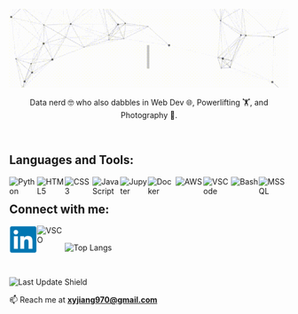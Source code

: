 <!--<h1 align="center">Hi 👋, I'm Jason</h1>-->

<p align="center">
<img alt="Hi, I'm Jason" src="https://github.com/xyjiang970/xyjiang970/blob/main/assets/intro.gif">
</p>

<p align="center">
Data nerd 🤓 who also dabbles in Web Dev 🌐, Powerlifting 🏋️, and Photography 📸.
<p>

<p>&nbsp;</p>

<h2 align="left">Languages and Tools:</h2>
<img align="left" alt="Python" width="50px" src="https://cdn.jsdelivr.net/gh/devicons/devicon/icons/python/python-original.svg">
<img align="left" alt="HTML5" width="50px" src="https://cdn.jsdelivr.net/gh/devicons/devicon/icons/html5/html5-original-wordmark.svg">
<img align="left" alt="CSS3" width="50px" src="https://cdn.jsdelivr.net/gh/devicons/devicon/icons/css3/css3-original-wordmark.svg">
<img align="left" alt="JavaScript" width="50px" src="https://cdn.jsdelivr.net/gh/devicons/devicon/icons/javascript/javascript-original.svg">
<img align="left" alt="Jupyter" width="50px" src="https://cdn.jsdelivr.net/gh/devicons/devicon/icons/jupyter/jupyter-original-wordmark.svg">
<img align="left" alt="Docker" width="50px" src="https://cdn.jsdelivr.net/gh/devicons/devicon/icons/docker/docker-original-wordmark.svg">
<img align="left" alt="AWS" width="50px" src="https://cdn.jsdelivr.net/gh/devicons/devicon/icons/amazonwebservices/amazonwebservices-original-wordmark.svg">
<img align="left" alt="VSCode" width="50px" src="https://cdn.jsdelivr.net/gh/devicons/devicon/icons/vscode/vscode-original-wordmark.svg">
<img align="left" alt="Bash" width="50px" src="https://cdn.jsdelivr.net/gh/devicons/devicon/icons/bash/bash-original.svg">
<img align="left" alt="MSSQL" width="50px" src="https://cdn.jsdelivr.net/gh/devicons/devicon/icons/microsoftsqlserver/microsoftsqlserver-plain-wordmark.svg">

<p>&nbsp;</p>

<h2 align="left">Connect with me:</h2>
<a href="https://www.linkedin.com/in/xyjiang/">
<img align="left" alt="LinkedIn" width="50px" src="https://github.com/devicons/devicon/blob/master/icons/linkedin/linkedin-original.svg">
</a>
<a href="https://vsco.co/xyjiang970/gallery">
<img align="left" alt="VSCO" width="50px" src="https://www.svgrepo.com/show/306943/vsco.svg">
</a>

<p>&nbsp;</p>

![Top Langs](https://github-readme-stats.vercel.app/api/top-langs/?username=xyjiang970&show_icons=true&theme=tokyonight)

<p>&nbsp;</p>

<img align="left" alt='Last Update Shield' src="https://img.shields.io/github/last-commit/xyjiang970/xyjiang970/main?label=Last%20updated&style=flat">

<p>&nbsp;</p>

📫 Reach me at **xyjiang970@gmail.com**
